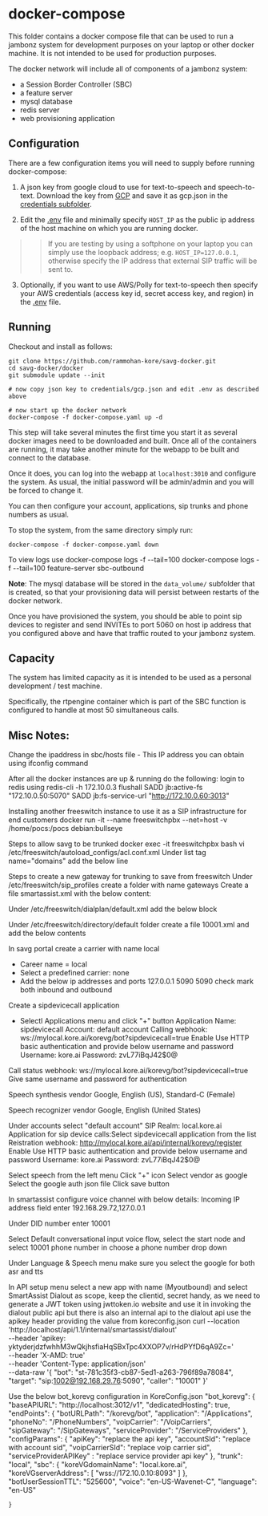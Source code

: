# docker-compose

This folder contains a docker compose file that can be used to run a jambonz system for development purposes on your laptop or other docker machine.  It is not intended to be used for production purposes.

The docker network will include all of components of a jambonz system:
- a Session Border Controller (SBC)
- a feature server
- mysql database
- redis server
- web provisioning application

## Configuration
There are a few configuration items you will need to supply before running docker-compose:

1. A json key from google cloud to use for text-to-speech and speech-to-text.  Download the key from [GCP](https://console.cloud.google.com/) and save it as gcp.json in the [credentials subfolder](credentials/).

2. Edit the [.env](.env) file and minimally specify `HOST_IP` as the public ip address of the host machine on which you are running docker. 
>>If you are testing by using a softphone on your laptop you can simply use the loopback address; e.g. `HOST_IP=127.0.0.1`, otherwise specify the IP address that external SIP traffic will be sent to.

3. Optionally, if you want to use AWS/Polly for text-to-speech then specify your AWS credentials (access key id, secret access key, and region) in the [.env](.env) file.

## Running
Checkout and install as follows:
```
git clone https://github.com/rammohan-kore/savg-docker.git
cd savg-docker/docker
git submodule update --init

# now copy json key to credentials/gcp.json and edit .env as described above

# now start up the docker network
docker-compose -f docker-compose.yaml up -d
```
This step will take several minutes the first time you start it as several docker images need to be downloaded and built.  Once all of the containers are running, it may take another minute for the webapp to be built and connect to the database.  

Once it does, you can log into the webapp at `localhost:3010` and configure the system.  As usual, the initial password will be admin/admin and you will be forced to change it.

You can then configure your account, applications, sip trunks and phone numbers as usual.

To stop the system, from the same directory simply run:
```
docker-compose -f docker-compose.yaml down
```
To view logs use
docker-compose logs  -f --tail=100
docker-compose logs  -f --tail=100 feature-server sbc-outbound


**Note**: The mysql database will be stored in the `data_volume/` subfolder that is created, so that your provisioning data will persist between restarts of the docker network.

Once you have provisioned the system, you should be able to point sip devices to register and send INVITEs to port 5060 on host ip address that you configured above and have that traffic routed to your jambonz system.

## Capacity
The system has limited capacity as it is intended to be used as a personal development / test machine.  

Specifically, the rtpengine container which is part of the SBC function is configured to handle at most 50 simultaneous calls.

Misc Notes:
------------
Change the ipaddress in sbc/hosts file - This IP address you can obtain using ifconfig command

After all the docker instances are up & running do the following:
login to redis using redis-cli -h 172.10.0.3
flushall
SADD jb:active-fs "172.10.0.50:5070"
SADD jb:fs-service-url "http://172.10.0.60:3013"


Installing another freeswitch instance to use it as a SIP infrastructure for end customers
docker run -it --name freeswitchpbx --net=host  -v /home/pocs:/pocs debian:bullseye

Steps to allow savg to be trunked
docker exec -it freeswitchpbx bash
vi /etc/freeswitch/autoload_configs/acl.conf.xml
Under list tag name="domains" add the below line
<node type="allow" cidr="172.10.0.0/16">

Steps to create a new gateway for trunking to save from freeswitch
Under /etc/freeswitch/sip_profiles create a folder with name gateways
Create a file smartassist.xml with the below content:
<gateway name="local.kore.ai">
	<param name="proxy" value="mylocal.kore.ai"/>
	<param name="realm" value="local.kore.ai"/>
	<param name="register" value="false"/>
	<param name="context" value="smartassist"/>
	<param name="caller-id-in-from" value="true"/>
</gateway>

Under /etc/freeswitch/dialplan/default.xml add the below block
<extension name="bridge to smartassist">
	    <condition field="destination_number" expression="^10001$">
		    <action application="set" data="rtp_secure_media_inbound=forbidden"/>
		    <action application="set" data="rtp_secure_media_outbound=forbidden"/>
            <action application="bridge" data="sofia/gateway/local.kore.ai/10001"/>
      </condition>
</extension>


Under /etc/freeswitch/directory/default folder create a file 10001.xml and add the below contents
<include>
  <user id="10001">
    <params>
      <param name="password" value="$${default_password}"/>
      <param name="vm-password" value="10001"/>
    </params>
    <variables>
      <variable name="toll_allow" value="local"/>
      <variable name="accountcode" value="10001"/>
      <variable name="effective_caller_id_name" value="Extension 10001"/>
      <variable name="effective_caller_id_number" value="10001"/>
      <variable name="outbound_caller_id_name" value="10001"/>
      <variable name="outbound_caller_id_number" value="10001"/>
      <variable name="callgroup" value="techsupport"/>
    </variables>
  </user>
</include>

In savg portal create a carrier with name local
- Career name = local
- Select a predefined carrier: none
- Add the below ip addresses and ports
        127.0.0.1 5090 
        <internal ip that you get from ifconfig> 5090 check mark both inbound and outbound

Create a sipdevicecall application
- Selectl Applications menu and click "+" button
Application Name: sipdevicecall
Account: default account
Calling webhook: ws://mylocal.kore.ai/korevg/bot?sipdevicecall=true
Enable Use HTTP basic authentication and provide below username and password
Username: kore.ai
Password: zvL7$7$iBqJ42$0@

Call status webhook: ws://mylocal.kore.ai/korevg/bot?sipdevicecall=true
Give same username and password for authentication

Speech synthesis vendor
Google, English (US), Standard-C (Female)

Speech recognizer vendor
Google, English (United States)

Under accounts select "default account"
SIP Realm: local.kore.ai
Application for sip device calls:Select sipdevicecall application from the list
Reistration webhook: http://mylocal.kore.ai/api/internal/korevg/register
Enable  Use HTTP basic authentication and provide below username and password
Username: kore.ai
Password: zvL7$7$iBqJ42$0@

Select speech from the left menu
Click "+" icon
Select vendor as google
Select the google auth json file
Click save button

In smartassist configure voice channel with below details:
Incoming IP address field enter 192.168.29.72,127.0.0.1 <the ip address that you get when you use ifconfig command>

Under DID number enter 10001

Select Default conversational input voice flow, select the start node and select 10001 phone number in choose a phone number drop down

Under Language & Speech menu make sure you select the google for both asr and tts

In API setup menu select a new app with name (Myoutbound) and select SmartAssist Dialout as scope, keep the clientid, secret handy, as we need to generate a JWT token using jwttoken.io website and use it in invoking the dialout public api but there is also an internal api to the dialout api use the apikey header providing the value from koreconfig.json
curl --location 'http://localhost/api/1.1/internal/smartassist/dialout' \
--header 'apikey: yktyderjdzfwhhM3wQkjhsfiaHqSBxTpc4XXOP7v/rHdPYfD6qA9Zc=' \
--header 'X-AMD: true' \
--header 'Content-Type: application/json' \
--data-raw '{
    "bot": "st-781c35f3-cb87-5ed1-a263-796f89a78084",
    "target": "sip:1002@192.168.29.76:5090",
    "caller": "10001"
}'


Use the below bot_korevg configuration in KoreConfig.json
"bot_korevg": {
		"baseAPIURL": "http://localhost:3012/v1",
		"dedicatedHosting": true,
		"endPoints": {
		    "botURLPath": "/korevg/bot",
		    "application": "/Applications",
		    "phoneNo": "/PhoneNumbers",
		    "voipCarrier": "/VoipCarriers",
		    "sipGateway": "/SipGateways",
		    "serviceProvider": "/ServiceProviders"
		},
		"configParams": {
		    "apiKey": "replace the api key",
		    "accountSId": "replace with account sid",
		    "voipCarrierSId": "replace voip carrier sid",
		    "serviceProviderAPIKey" : "replace service provider api key"
		},
		"trunk": "local",
		"sbc": {
		    "koreVGdomainName": "local.kore.ai",
		    "koreVGserverAddress": [
		    "wss://172.10.0.10:8093"
		]
		},
		"botUserSessionTTL": "525600",
		"voice": "en-US-Wavenet-C",
		"language": "en-US"
	
	}



